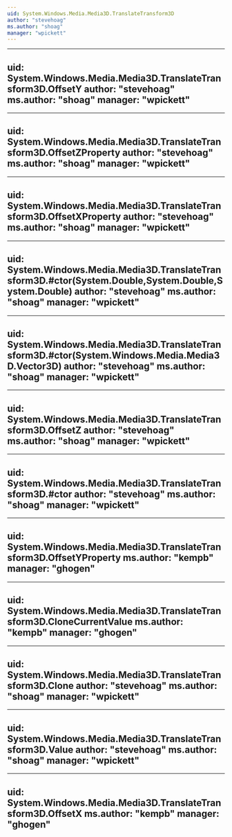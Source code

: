 ```yaml
---
uid: System.Windows.Media.Media3D.TranslateTransform3D
author: "stevehoag"
ms.author: "shoag"
manager: "wpickett"
---
```


---
uid: System.Windows.Media.Media3D.TranslateTransform3D.OffsetY
author: "stevehoag"
ms.author: "shoag"
manager: "wpickett"
---

---
uid: System.Windows.Media.Media3D.TranslateTransform3D.OffsetZProperty
author: "stevehoag"
ms.author: "shoag"
manager: "wpickett"
---

---
uid: System.Windows.Media.Media3D.TranslateTransform3D.OffsetXProperty
author: "stevehoag"
ms.author: "shoag"
manager: "wpickett"
---

---
uid: System.Windows.Media.Media3D.TranslateTransform3D.#ctor(System.Double,System.Double,System.Double)
author: "stevehoag"
ms.author: "shoag"
manager: "wpickett"
---

---
uid: System.Windows.Media.Media3D.TranslateTransform3D.#ctor(System.Windows.Media.Media3D.Vector3D)
author: "stevehoag"
ms.author: "shoag"
manager: "wpickett"
---

---
uid: System.Windows.Media.Media3D.TranslateTransform3D.OffsetZ
author: "stevehoag"
ms.author: "shoag"
manager: "wpickett"
---

---
uid: System.Windows.Media.Media3D.TranslateTransform3D.#ctor
author: "stevehoag"
ms.author: "shoag"
manager: "wpickett"
---

---
uid: System.Windows.Media.Media3D.TranslateTransform3D.OffsetYProperty
ms.author: "kempb"
manager: "ghogen"
---

---
uid: System.Windows.Media.Media3D.TranslateTransform3D.CloneCurrentValue
ms.author: "kempb"
manager: "ghogen"
---

---
uid: System.Windows.Media.Media3D.TranslateTransform3D.Clone
author: "stevehoag"
ms.author: "shoag"
manager: "wpickett"
---

---
uid: System.Windows.Media.Media3D.TranslateTransform3D.Value
author: "stevehoag"
ms.author: "shoag"
manager: "wpickett"
---

---
uid: System.Windows.Media.Media3D.TranslateTransform3D.OffsetX
ms.author: "kempb"
manager: "ghogen"
---
